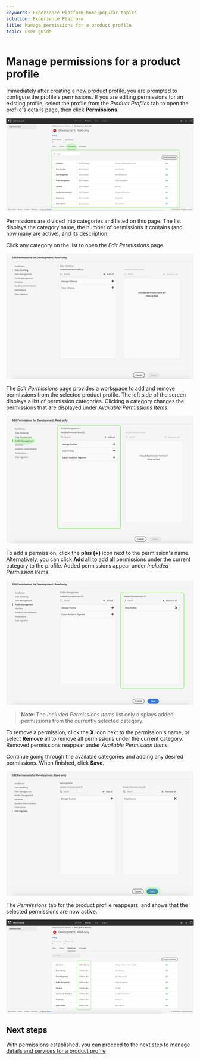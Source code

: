 ```yaml
---
keywords: Experience Platform;home;popular topics
solution: Experience Platform
title: Manage permissions for a product profile
topic: user guide
---
```


# Manage permissions for a product profile

Immediately after [creating a new product profile](#create-a-new-product-profile), you are prompted to configure the profile's permissions. If you are editing permissions for an existing profile, select the profile from the *Product Profiles* tab to open the profile's details page, then click **Permissions**.

![profile-permissions](../images/profile-permissions.png)

Permissions are divided into categories and listed on this page. The list displays the category name, the number of permissions it contains (and how many are active), and its description.

Click any category on the list to open the *Edit Permissions* page.

![edit-permissions](../images/edit-permissions.png)

The *Edit Permissions* page provides a workspace to add and remove permissions from the selected product profile. The left side of the screen displays a list of permission categories. Clicking a category changes the permissions that are displayed under *Available Permissions Items*.

![change-permissions-category](../images/change-permissions-category.png)

To add a permission, click the **plus (+)** icon next to the permission's name. Alternatively, you can click **Add all** to add all permissions under the current category to the profile. Added permissions appear under *Included Permission Items*.

![add-permissions](../images/add-permissions.png)

> **Note**: The *Included Permissions Items* list only displays added permissions from the currently selected category.

To remove a permission, click the **X** icon next to the permission's name, or select **Remove all** to remove all permissions under the current category. Removed permissions reappear under *Available Permission Items*.

Continue going through the available categories and adding any desired permissions. When finished, click **Save**.

![permissions-finish](../images/permissions-finish.png)

The *Permissions* tab for the product profile reappears, and shows that the selected permissions are now active.

![added-permissions](../images/added-permissions.png)

## Next steps

With permissions established, you can proceed to the next step to [manage details and services for a product profile](details-and-services.md)
